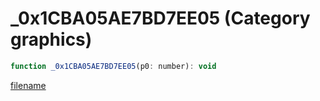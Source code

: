 # _0x1CBA05AE7BD7EE05 (Category graphics)

```js
function _0x1CBA05AE7BD7EE05(p0: number): void
```

[filename](_0x1CBA05AE7BD7EE05_m.md ':include')